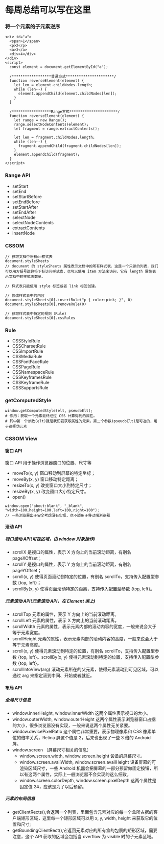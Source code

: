# 每周总结可以写在这里

### 将一个元素的子元素逆序

```
<div id="a">
  <span>1</span>
  <p>2</p>
  <a>3</a>
  <div>4</div>
</div>
<script>
  const element = document.getElementById("a");

  /******************普通方式**********************/
  function reverseElement(element) {
    let len = element.childNodes.length;
    while (len--) {
      element.appendChild(element.childNodes[len]);
    }
  }

  /******************Range方式**********************/
  function reverseElement(element) {
    let range = new Range();
    range.selectNodeContents(element);
    let fragment = range.extractContents();

    let len = fragment.childNodes.length;
    while (len--) {
      fragment.appendChild(fragment.childNodes[len]);
    }
    element.appendChild(fragment);
  }
</script>
```

### Range API

- setStart
- setEnd
- setStartBefore
- setEndBefore
- setStartAfter
- setEndAfter
- selectNode
- selectNodeContents
- extractContents
- insertNode

### CSSOM

```
// 获取文档中所有de样式表
document.styleSheets
// document 的 styleSheets 属性表示文档中的所有样式表，这是一个只读的列表，我们可以用方括号运算符下标访问样式表，也可以使用 item 方法来访问，它有 length 属性表示文档中的样式表数量。

// 样式表只能使用 style 标签或者 link 标签创建。

// 修改样式表中的内容
document.styleSheets[0].insertRule("p { color:pink; }", 0)
document.styleSheets[0].removeRule(0)

// 获取样式表中特定的规则（Rule)
document.styleSheets[0].cssRules
```

### Rule

- CSSStyleRule
- CSSCharsetRule
- CSSImportRule
- CSSMediaRule
- CSSFontFaceRule
- CSSPageRule
- CSSNamespaceRule
- CSSKeyframesRule
- CSSKeyframeRule
- CSSSupportsRule

### getComputedStyle

```
window.getComputedStyle(elt, pseudoElt);
# 作用：获取一个元素最终经过 CSS 计算得到的属性。
# 其中第一个参数(elt)就是我们要获取属性的元素，第二个参数(pseudoElt)是可选的，用于选择伪元素
```

### CSSOM View

#### 窗口 API

窗口 API 用于操作浏览器窗口的位置、尺寸等

- moveTo(x, y) 窗口移动到屏幕的特定坐标；
- moveBy(x, y) 窗口移动特定距离；
- resizeTo(x, y) 改变窗口大小到特定尺寸；
- resizeBy(x, y) 改变窗口大小特定尺寸。
- open()

```
window.open("about:blank", "_blank", "width=100,height=100,left=100,right=100");
// 一些浏览器出于安全考虑没有实现，也不适用于移动端浏览器
```

#### 滚动 API
##### 视口滚动 API(可视区域，由 window 对象操作)
- scrollX 是视口的属性，表示 X 方向上的当前滚动距离，有别名 pageXOffset；
- scrollY 是视口的属性，表示 Y 方向上的当前滚动距离，有别名 pageYOffset；
- scroll(x, y) 使得页面滚动到特定的位置，有别名 scrollTo，支持传入配置型参数 {top, left}；
- scrollBy(x, y) 使得页面滚动特定的距离，支持传入配置型参数 {top, left}。

##### 元素滚动 API(元素滚动 API，在 Element 类上)
- scrollTop 元素的属性，表示 Y 方向上的当前滚动距离。
- scrollLeft 元素的属性，表示 X 方向上的当前滚动距离。
- scrollWidth 元素的属性，表示元素内部的滚动内容的宽度，一般来说会大于等于元素宽度。
- scrollHeight 元素的属性，表示元素内部的滚动内容的高度，一般来说会大于等于元素高度。
- scroll(x, y) 使得元素滚动到特定的位置，有别名 scrollTo，支持传入配置型参数 {top, left}。scrollBy(x, y) 使得元素滚动到特定的位置，支持传入配置型参数 {top, left}。
- scrollIntoView(arg) 滚动元素所在的父元素，使得元素滚动到可见区域，可以通过 arg 来指定滚到中间、开始或者就近。

#### 布局 API
##### 全局尺寸信息
- window.innerHeight, window.innerWidth 这两个属性表示视口的大小。
- window.outerWidth, window.outerHeight 这两个属性表示浏览器窗口占据的大小，很多浏览器没有实现，一般来说这两个属性无关紧要。
- window.devicePixelRatio 这个属性非常重要，表示物理像素和 CSS 像素单位的倍率关系，Retina 屏这个值是 2，后来也出现了一些 3 倍的 Android 屏。
- window.screen （屏幕尺寸相关的信息）
    - window.screen.width, window.screen.height 设备的屏幕尺寸。
    - window.screen.availWidth, window.screen.availHeight 设备屏幕的可渲染区域尺寸，一些 Android 机器会把屏幕的一部分预留做固定按钮，所以有这两个属性，实际上一般浏览器不会实现的这么细致。
    - window.screen.colorDepth, window.screen.pixelDepth 这两个属性是固定值 24，应该是为了以后预留。

##### 元素的布局信息
- getClientRects(),会返回一个列表，里面包含元素对应的每一个盒所占据的客户端矩形区域，这里每一个矩形区域可以用 x, y, width, height 来获取它的位置和尺寸;
- getBoundingClientRect(),它返回元素对应的所有盒的包裹的矩形区域，需要注意，这个 API 获取的区域会包括当 overflow 为 visible 时的子元素区域。
